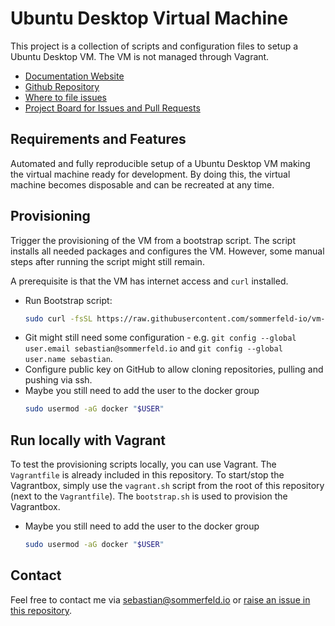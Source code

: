 # Ubuntu Desktop Virtual Machine
[doc-website]: https://sommerfeld-io.github.io/vm-ubuntu-desktop
[github-repo]: https://github.com/sommerfeld-io/vm-ubuntu-desktop
[file-issues]: https://github.com/sommerfeld-io/vm-ubuntu-desktop/issues
[project-board]: https://github.com/orgs/sommerfeld-io/projects/1/views/17

This project is a collection of scripts and configuration files to setup a Ubuntu Desktop VM. The VM is not managed through Vagrant.

- [Documentation Website][doc-website]
- [Github Repository][github-repo]
- [Where to file issues][file-issues]
- [Project Board for Issues and Pull Requests][project-board]

## Requirements and Features
Automated and fully reproducible setup of a Ubuntu Desktop VM making the virtual machine ready for development. By doing this, the virtual machine becomes disposable and can be recreated at any time.

## Provisioning
Trigger the provisioning of the VM from a bootstrap script. The script installs all needed packages and configures the VM. However, some manual steps after running the script might still remain.

A prerequisite is that the VM has internet access and `curl` installed.

- Run Bootstrap script:
    ```bash
    sudo curl -fsSL https://raw.githubusercontent.com/sommerfeld-io/vm-ubuntu-desktop/refs/heads/main/provision/bootstrap.sh | bash -
    ```
- Git might still need some configuration - e.g. `git config --global user.email sebastian@sommerfeld.io` and `git config --global user.name sebastian`.
- Configure public key on GitHub to allow cloning repositories, pulling and pushing via ssh.
- Maybe you still need to add the user to the docker group
    ```bash
    sudo usermod -aG docker "$USER"
    ```

## Run locally with Vagrant
To test the provisioning scripts locally, you can use Vagrant. The `Vagrantfile` is already included in this repository. To start/stop the Vagrantbox, simply use the `vagrant.sh` script from the root of this repository (next to the `Vagrantfile`). The `bootstrap.sh` is used to provision the Vagrantbox.

- Maybe you still need to add the user to the docker group
    ```bash
    sudo usermod -aG docker "$USER"
    ```

## Contact
Feel free to contact me via <sebastian@sommerfeld.io> or [raise an issue in this repository][file-issues].

<!-- !    DO NOT EDIT DIRECTLY !!!!!                         -->
<!-- !    File is auto-generated by pipeline                 -->
<!-- !    Contents are based on files from docs/about dir    -->

